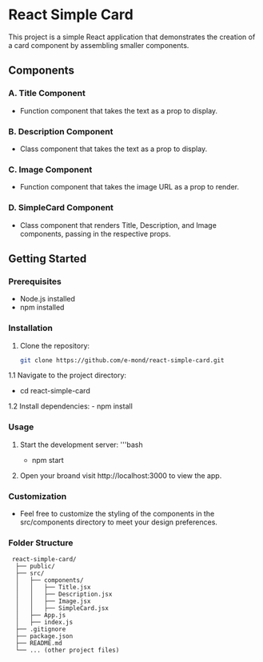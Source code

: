 # React Simple Card

This project is a simple React application that demonstrates the creation of a card component by assembling smaller components.

## Components

### A. Title Component
- Function component that takes the text as a prop to display.

### B. Description Component
- Class component that takes the text as a prop to display.

### C. Image Component
- Function component that takes the image URL as a prop to render.

### D. SimpleCard Component
- Class component that renders Title, Description, and Image components, passing in the respective props.

## Getting Started

### Prerequisites
- Node.js installed
- npm installed

### Installation
1. Clone the repository:
   ```bash
   git clone https://github.com/e-mond/react-simple-card.git

1.1 Navigate to the project directory:
   - cd react-simple-card
     
1.2 Install dependencies:
    - npm install
    

### Usage 
  1. Start the development server:
     '''bash
     - npm start
       
  3. Open your broand visit http://localhost:3000 to view the app.

### Customization
  - Feel free to customize the styling of the components in the src/components directory to meet your design preferences.

### Folder Structure

     react-simple-card/
      ├── public/
      ├── src/
      │   ├── components/
      │   │   ├── Title.jsx
      │   │   ├── Description.jsx
      │   │   ├── Image.jsx
      │   │   ├── SimpleCard.jsx
      │   ├── App.js
      │   ├── index.js
      ├── .gitignore
      ├── package.json
      ├── README.md
      └── ... (other project files)
      
         


    
